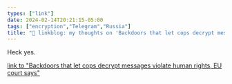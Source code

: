 ```yaml
---
types: ["link"]
date: 2024-02-14T20:21:15-05:00
tags: ["encryption","Telegram","Russia"]
title: "🔗 linkblog: my thoughts on 'Backdoors that let cops decrypt messages violate human rights, EU court says'"
---
```

Heck yes.

[link to "Backdoors that let cops decrypt messages violate human rights, EU court says"](https://arstechnica.com/?p=2003350)
